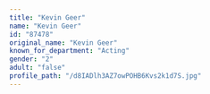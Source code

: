 ```yaml
---
title: "Kevin Geer"
name: "Kevin Geer"
id: "87478"
original_name: "Kevin Geer"
known_for_department: "Acting"
gender: "2"
adult: "false"
profile_path: "/d8IADlh3AZ7owPOHB6Kvs2k1d7S.jpg"
---
```

